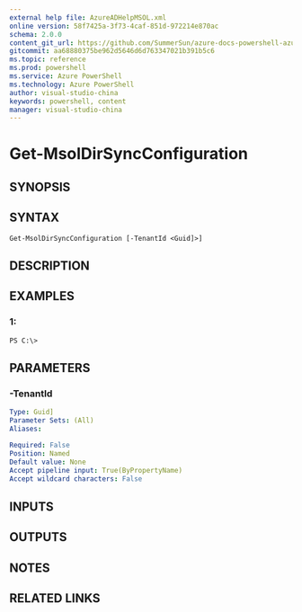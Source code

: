 ```yaml
---
external help file: AzureADHelpMSOL.xml
online version: 58f7425a-3f73-4caf-851d-972214e870ac
schema: 2.0.0
content_git_url: https://github.com/SummerSun/azure-docs-powershell-azuread-int/blob/master/.\Azure AD Cmdlets\AzureAD\v1.0\Get-MsolDirSyncConfiguration.md
gitcommit: aa68880375be962d5646d6d763347021b391b5c6
ms.topic: reference
ms.prod: powershell
ms.service: Azure PowerShell
ms.technology: Azure PowerShell
author: visual-studio-china
keywords: powershell, content
manager: visual-studio-china
---
```


# Get-MsolDirSyncConfiguration

## SYNOPSIS

## SYNTAX

```
Get-MsolDirSyncConfiguration [-TenantId <Guid]>]
```

## DESCRIPTION

## EXAMPLES

### 1:
```
PS C:\>
```

## PARAMETERS

### -TenantId
```yaml
Type: Guid]
Parameter Sets: (All)
Aliases: 

Required: False
Position: Named
Default value: None
Accept pipeline input: True(ByPropertyName)
Accept wildcard characters: False
```

## INPUTS

## OUTPUTS

## NOTES

## RELATED LINKS

